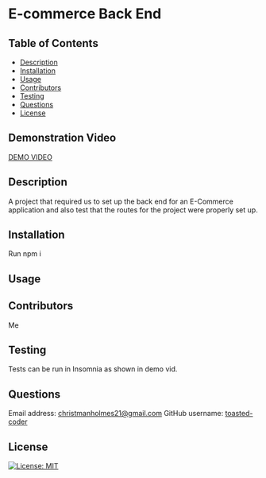 # E-commerce Back End

## Table of Contents

- [Description](#description)
- [Installation](#installation)
- [Usage](#usage)
- [Contributors](#contributors)
- [Testing](#testing)
- [Questions](#questions)
- [License](#license)

## Demonstration Video

[DEMO VIDEO](https://drive.google.com/file/d/1hCfIBuKIZ92wPjjdxvIiz0jURqhjGXIK/view?usp=sharing)

## Description

A project that required us to set up the back end for an E-Commerce application and also test that the routes for the project were properly set up.

## Installation

Run npm i

## Usage

## Contributors

Me

## Testing

Tests can be run in Insomnia as shown in demo vid.

## Questions

Email address: christmanholmes21@gmail.com
GitHub username: [toasted-coder](https://github.com/toasted-coder)

## License

[![License: MIT](https://img.shields.io/badge/License-MIT-yellow.svg)](https://opensource.org/licenses/MIT)
